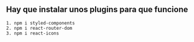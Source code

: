 ## Hay que instalar unos plugins para que funcione

    1. npm i styled-components
    2. npm i react-router-dom
    3. npm i react-icons